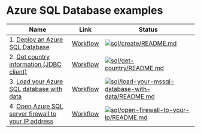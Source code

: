 # Azure SQL Database examples

| Name | Link | Status
| ---- | ---- | ------
| 1. [Deploy an Azure SQL Database](sql/create/README.md) | [Workflow](../.github/workflows/sql_create_README_md.yml) | [![sql/create/README.md](https://github.com/Azure-Samples/java-on-azure-examples/actions/workflows/sql_create_README_md.yml/badge.svg)](https://github.com/Azure-Samples/java-on-azure-examples/actions/workflows/sql_create_README_md.yml)
| 2. [Get country information (JDBC client)](sql/get-country/README.md) | [Workflow](../.github/workflows/sql_get-country_README_md.yml) | [![sql/get-country/README.md](https://github.com/Azure-Samples/java-on-azure-examples/actions/workflows/sql_get-country_README_md.yml/badge.svg)](https://github.com/Azure-Samples/java-on-azure-examples/actions/workflows/sql_get-country_README_md.yml)
| 3. [Load your Azure SQL database with data](sql/load-your-mssql-database-with-data/README.md) | [Workflow](../.github/workflows/sql_load-your-mssql-database-with-data_README_md.yml) | [![sql/load-your-mssql-database-with-data/README.md](https://github.com/Azure-Samples/java-on-azure-examples/actions/workflows/sql_load-your-mssql-database-with-data_README_md.yml/badge.svg)](https://github.com/Azure-Samples/java-on-azure-examples/actions/workflows/sql_load-your-mssql-database-with-data_README_md.yml)
| 4. [Open Azure SQL server firewall to your IP address](sql/open-firewall-to-your-ip/README.md) | [Workflow](../.github/workflows/sql_open-firewall-to-your-ip_README_md.yml) | [![sql/open-firewall-to-your-ip/README.md](https://github.com/Azure-Samples/java-on-azure-examples/actions/workflows/sql_open-firewall-to-your-ip_README_md.yml/badge.svg)](https://github.com/Azure-Samples/java-on-azure-examples/actions/workflows/sql_open-firewall-to-your-ip_README_md.yml)

<!-- workflow.run() 

  exit 0
  
  -->
